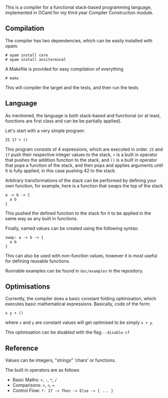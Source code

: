This is a compiler for a functional stack-based programming language, 
implemented in OCaml for my third year Compiler Construction module.

## Compilation

The compiler has two dependencies, which can be easily installed with opam:

```
# opam install core
# opam install ansiterminal
```

A Makefile is provided for easy compilation of everything

```
# make
```

This will compiler the target and the tests, and then run the tests

## Language

As mentioned, the language is both stack-based and functional 
(or at least, functions are first class and can be be partially applied). 

Let's start with a very simple program:

```
25 17 + ()
```

This program consists of 4 expressions, which are executed in order.
```25``` and ```17``` push their respective integer values to the stack,
```+``` is a built in operator that pushes the addition function to the stack, and
```()``` is a built in operator that pops a function of the stack, and then pops and applies arguments 
until it is fully applied, in this case pushing 42 to the stack.

Arbitrary transformations of the stack can be performed by defining your own function, 
for example, here is a function that swaps the top of the stack

```
a -> b -> {
  a b
}
```

This pushed the defined function to the stack for it to be applied in the same way as any built in functions.

Finally, named values can be created using the following syntax:

```
swap: a -> b -> {
  a b
}
```

This can also be used with non-function values, however it is most useful for defining reusable functions.

Runnable examples can be found in ```doc/examples``` in the repository.

## Optimisations
Currently, the compiler does a basic constant folding optimisation, which executes basic mathematical expressions.
Basically, code of the form:

```
x y + ()
```

where ```x``` and ```y``` are constant values will get optimised to be simply ```x + y```.

This optimisation can be disabled with the flag ```--disable-cf```

## Reference
Values can be integers, "strings" 'chars' or functions.

The built in operators are as follows 
* Basic Maths: ```+```, ```-```, ```*```, ```/```
* Comparisons: ```>```, ```<```, ```=```
* Control Flow: ```?: If -> Then -> Else -> { ... }```

